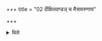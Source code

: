+++
title = "02 दीक्षितदण्डञ् च मैत्रावरुणाय"

+++

<details><summary>थिते</summary>

दीक्षितदण्डं च मैत्रावरुणाय प्रयच्छति मित्रावरुणयोस्त्वा प्रशास्त्रोः प्रशिषा प्रयच्छाम्यवक्रोऽविधुरो भूयासमिति २
</details>
